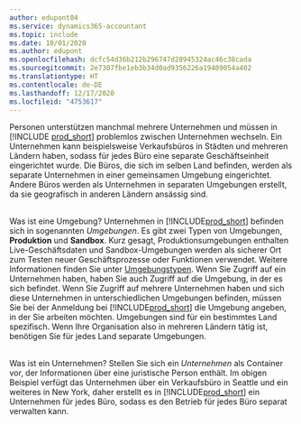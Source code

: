 ```yaml
---
author: edupont04
ms.service: dynamics365-accountant
ms.topic: include
ms.date: 10/01/2020
ms.author: edupont
ms.openlocfilehash: dcfc54d36b212b296747d28945324ac46c38cada
ms.sourcegitcommit: 2e7307fbe1eb3b34d0ad9356226a19409054a402
ms.translationtype: HT
ms.contentlocale: de-DE
ms.lasthandoff: 12/17/2020
ms.locfileid: "4753617"
---
```

Personen unterstützen manchmal mehrere Unternehmen und müssen in [!INCLUDE [prod_short](prod_short.md)] problemlos zwischen Unternehmen wechseln. Ein Unternehmen kann beispielsweise Verkaufsbüros in Städten und mehreren Ländern haben, sodass für jedes Büro eine separate Geschäftseinheit eingerichtet wurde. Die Büros, die sich im selben Land befinden, werden als separate Unternehmen in einer gemeinsamen Umgebung eingerichtet. Andere Büros werden als Unternehmen in separaten Umgebungen erstellt, da sie geografisch in anderen Ländern ansässig sind.<br><br>  

Was ist eine Umgebung? Unternehmen in [!INCLUDE[prod_short](prod_short.md)] befinden sich in sogenannten *Umgebungen*. Es gibt zwei Typen von Umgebungen, **Produktion** und **Sandbox**. Kurz gesagt, Produktionsumgebungen enthalten Live-Geschäftsdaten und Sandbox-Umgebungen werden als sicherer Ort zum Testen neuer Geschäftsprozesse oder Funktionen verwendet. Weitere Informationen finden Sie unter [Umgebungstypen](/dynamics365/business-central/dev-itpro/administration/tenant-admin-center-environments#types-of-environments). Wenn Sie Zugriff auf ein Unternehmen haben, haben Sie auch Zugriff auf die Umgebung, in der es sich befindet. Wenn Sie Zugriff auf mehrere Unternehmen haben und sich diese Unternehmen in unterschiedlichen Umgebungen befinden, müssen Sie bei der Anmeldung bei [!INCLUDE[prod_short](prod_short.md)] die Umgebung angeben, in der Sie arbeiten möchten. Umgebungen sind für ein bestimmtes Land spezifisch. Wenn Ihre Organisation also in mehreren Ländern tätig ist, benötigen Sie für jedes Land separate Umgebungen.<br><br>  

Was ist ein Unternehmen? Stellen Sie sich ein *Unternehmen* als Container vor, der Informationen über eine juristische Person enthält. Im obigen Beispiel verfügt das Unternehmen über ein Verkaufsbüro in Seattle und ein weiteres in New York, daher erstellt es in [!INCLUDE[prod_short](prod_short.md)] ein Unternehmen für jedes Büro, sodass es den Betrieb für jedes Büro separat verwalten kann.  
